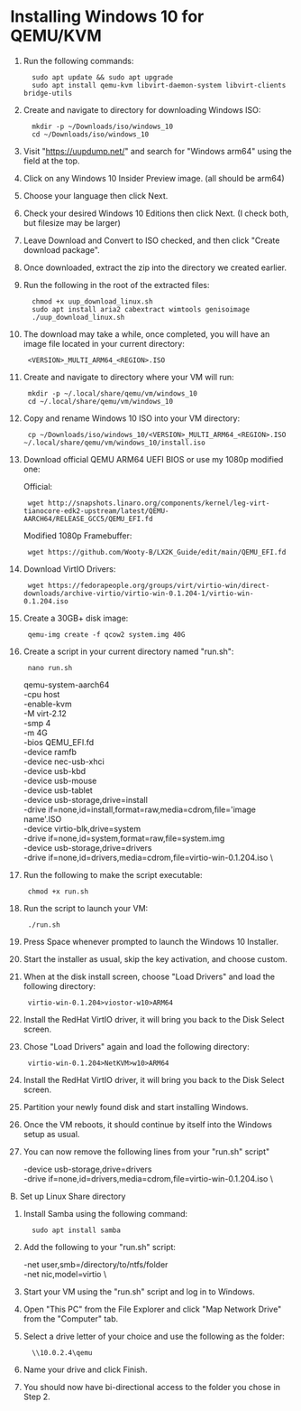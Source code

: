 # Installing Windows 10 for QEMU/KVM


   1. Run the following commands:
   
            sudo apt update && sudo apt upgrade
            sudo apt install qemu-kvm libvirt-daemon-system libvirt-clients bridge-utils
    
   2. Create and navigate to directory for downloading Windows ISO:
   
            mkdir -p ~/Downloads/iso/windows_10
            cd ~/Downloads/iso/windows_10
    
   3. Visit "https://uupdump.net/" and search for "Windows arm64" using the field at the top.
    
   4. Click on any Windows 10 Insider Preview image. (all should be arm64)
    
   5. Choose your language then click Next.
    
   6. Check your desired Windows 10 Editions then click Next. (I check both, but filesize may be larger)
    
   7. Leave Download and Convert to ISO checked, and then click "Create download package".
    
   8. Once downloaded, extract the zip into the directory we created earlier.
    
   9. Run the following in the root of the extracted files:
   
            chmod +x uup_download_linux.sh
            sudo apt install aria2 cabextract wimtools genisoimage
            ./uup_download_linux.sh
    
   10. The download may take a while, once completed, you will have an image file located in your current directory:
   
            <VERSION>_MULTI_ARM64_<REGION>.ISO
    
   11. Create and navigate to directory where your VM will run:
   
            mkdir -p ~/.local/share/qemu/vm/windows_10
            cd ~/.local/share/qemu/vm/windows_10
   
   12. Copy and rename Windows 10 ISO into your VM directory:
   
            cp ~/Downloads/iso/windows_10/<VERSION>_MULTI_ARM64_<REGION>.ISO ~/.local/share/qemu/vm/windows_10/install.iso
    
   13. Download official QEMU ARM64 UEFI BIOS or use my 1080p modified one:
   
        Official:
            
            wget http://snapshots.linaro.org/components/kernel/leg-virt-tianocore-edk2-upstream/latest/QEMU-AARCH64/RELEASE_GCC5/QEMU_EFI.fd
   
        Modified 1080p Framebuffer:
        
            wget https://github.com/Wooty-B/LX2K_Guide/edit/main/QEMU_EFI.fd
    
   14. Download VirtIO Drivers:
            
            wget https://fedorapeople.org/groups/virt/virtio-win/direct-downloads/archive-virtio/virtio-win-0.1.204-1/virtio-win-0.1.204.iso
    
   15. Create a 30GB+ disk image:
   
            qemu-img create -f qcow2 system.img 40G
    
   16. Create a script in your current directory named "run.sh":
  
            nano run.sh
   
          qemu-system-aarch64 \
          -cpu host \
          -enable-kvm \
          -M virt-2.12 \
          -smp 4 \
          -m 4G \
          -bios QEMU_EFI.fd \
          -device ramfb \
          -device nec-usb-xhci \
          -device usb-kbd \
          -device usb-mouse \
          -device usb-tablet \
          -device usb-storage,drive=install \
          -drive if=none,id=install,format=raw,media=cdrom,file='image name'.ISO \
          -device virtio-blk,drive=system \
          -drive if=none,id=system,format=raw,file=system.img \
          -device usb-storage,drive=drivers \
          -drive if=none,id=drivers,media=cdrom,file=virtio-win-0.1.204.iso \
    
   17. Run the following to make the script executable:
   
            chmod +x run.sh
    
   18. Run the script to launch your VM:
   
            ./run.sh
    
   19. Press Space whenever prompted to launch the Windows 10 Installer.
    
   20. Start the installer as usual, skip the key activation, and choose custom.
    
   21. When at the disk install screen, choose "Load Drivers" and load the following directory:
   
            virtio-win-0.1.204>viostor-w10>ARM64
    
   22. Install the RedHat VirtIO driver, it will bring you back to the Disk Select screen.
    
   23. Chose "Load Drivers" again and load the following directory:
   
            virtio-win-0.1.204>NetKVM>w10>ARM64
    
   24. Install the RedHat VirtIO driver, it will bring you back to the Disk Select screen.
    
   25. Partition your newly found disk and start installing Windows.
    
   26. Once the VM reboots, it should continue by itself into the Windows setup as usual.
    
   27. You can now remove the following lines from your "run.sh" script"
   
        -device usb-storage,drive=drivers \
        -drive if=none,id=drivers,media=cdrom,file=virtio-win-0.1.204.iso \
    
   B. Set up Linux Share directory
    
   1. Install Samba using the following command:
   
            sudo apt install samba
    
   2. Add the following to your "run.sh" script:
   
        -net user,smb=/directory/to/ntfs/folder \
        -net nic,model=virtio \
    
   3. Start your VM using the "run.sh" script and log in to Windows.
    
   4. Open "This PC" from the File Explorer and click "Map Network Drive" from the "Computer" tab.
    
   5. Select a drive letter of your choice and use the following as the folder:
   
            \\10.0.2.4\qemu
    
   6. Name your drive and click Finish.
    
   7. You should now have bi-directional access to the folder you chose in Step 2.

